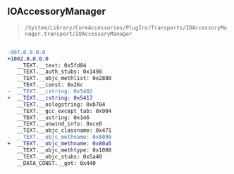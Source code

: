 ## IOAccessoryManager

> `/System/Library/CoreAccessories/PlugIns/Transports/IOAccessoryManager.transport/IOAccessoryManager`

```diff

-997.0.0.0.0
+1002.0.0.0.0
   __TEXT.__text: 0x5fd84
   __TEXT.__auth_stubs: 0x1490
   __TEXT.__objc_methlist: 0x2880
   __TEXT.__const: 0x26c
-  __TEXT.__cstring: 0x5402
+  __TEXT.__cstring: 0x5417
   __TEXT.__oslogstring: 0xb784
   __TEXT.__gcc_except_tab: 0x904
   __TEXT.__ustring: 0x146
   __TEXT.__unwind_info: 0xce0
   __TEXT.__objc_classname: 0x471
-  __TEXT.__objc_methname: 0x8090
+  __TEXT.__objc_methname: 0x80a5
   __TEXT.__objc_methtype: 0x1008
   __TEXT.__objc_stubs: 0x5a40
   __DATA_CONST.__got: 0x440

```
